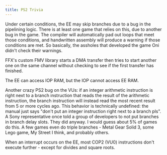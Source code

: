 ```yaml
---
title: PS2 Trivia
---
```


Under certain conditions, the EE may skip branches due to a bug in the pipelining logic. There is at least one game that relies on this, due to another bug in the game. The compiler will automatically pad out loops that meet those conditions, and handwritten assembly will produce a warning if those conditions are met. So basically, the assholes that developed the game Oni didn't check their warnings.

FFX's custom FMV library starts a DMA transfer then tries to start another one on the same channel without checking to see if the first transfer has finished.

The EE can access IOP RAM, but the IOP cannot access EE RAM.

Another crazy PS2 bug on the VUs: if an integer arithmetic instruction is right next to a branch instruction that reads the result of the arithmetic instruction, the branch instruction will instead read the most recent result from 5 or more cycles ago. This behavior is technically undefined: the manual just says "don't put an integer instruction right next to a branch pls". A Sony representative once told a group of developers to not put branches in branch delay slots. They did anyway. I would guess about 5% of games do this. A few games even do triple branches - Metal Gear Solid 3, some Lego game, My Street I think, and probably others.

When an interrupt occurs on the EE, most COP2 (VU0) instructions don't execute further - except for divides and square roots.
